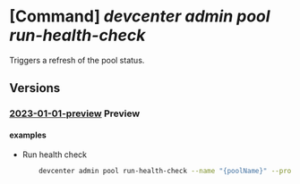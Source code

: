 # [Command] _devcenter admin pool run-health-check_

Triggers a refresh of the pool status.

## Versions

### [2023-01-01-preview](/Resources/mgmt-plane/L3N1YnNjcmlwdGlvbnMve30vcmVzb3VyY2Vncm91cHMve30vcHJvdmlkZXJzL21pY3Jvc29mdC5kZXZjZW50ZXIvcHJvamVjdHMve30vcG9vbHMve30vcnVuaGVhbHRoY2hlY2tz/2023-01-01-preview.xml) **Preview**

<!-- mgmt-plane /subscriptions/{}/resourcegroups/{}/providers/microsoft.devcenter/projects/{}/pools/{}/runhealthchecks 2023-01-01-preview -->

#### examples

- Run health check
    ```bash
        devcenter admin pool run-health-check --name "{poolName}" --project-name "{projectName}" --resource-group "rg1"
    ```
